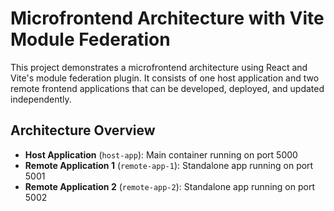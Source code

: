 # Microfrontend Architecture with Vite Module Federation

This project demonstrates a microfrontend architecture using React and Vite's module federation plugin. It consists of one host application and two remote frontend applications that can be developed, deployed, and updated independently.

## Architecture Overview

- **Host Application** (`host-app`): Main container running on port 5000
- **Remote Application 1** (`remote-app-1`): Standalone app running on port 5001
- **Remote Application 2** (`remote-app-2`): Standalone app running on port 5002

